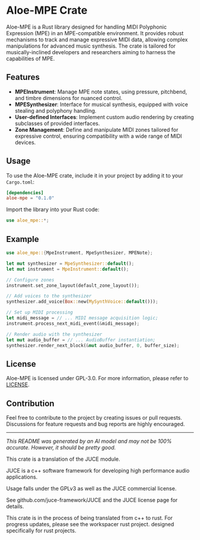 # Aloe-MPE Crate

Aloe-MPE is a Rust library designed for handling MIDI Polyphonic Expression (MPE) in an MPE-compatible environment. It provides robust mechanisms to track and manage expressive MIDI data, allowing complex manipulations for advanced music synthesis. The crate is tailored for musically-inclined developers and researchers aiming to harness the capabilities of MPE.

## Features

- **MPEInstrument**: Manage MPE note states, using pressure, pitchbend, and timbre dimensions for nuanced control.
- **MPESynthesizer**: Interface for musical synthesis, equipped with voice stealing and polyphony handling.
- **User-defined Interfaces**: Implement custom audio rendering by creating subclasses of provided interfaces.
- **Zone Management**: Define and manipulate MIDI zones tailored for expressive control, ensuring compatibility with a wide range of MIDI devices.

## Usage
To use the Aloe-MPE crate, include it in your project by adding it to your `Cargo.toml`:

```toml
[dependencies]
aloe-mpe = "0.1.0"
```

Import the library into your Rust code:

```rust
use aloe_mpe::*;
```

## Example

```rust
use aloe_mpe::{MpeInstrument, MpeSynthesizer, MPENote};

let mut synthesizer = MpeSynthesizer::default();
let mut instrument = MpeInstrument::default();

// Configure zones
instrument.set_zone_layout(default_zone_layout());

// Add voices to the synthesizer
synthesizer.add_voice(Box::new(MySynthVoice::default()));

// Set up MIDI processing
let midi_message = // ... MIDI message acquisition logic;
instrument.process_next_midi_event(&midi_message);

// Render audio with the synthesizer
let mut audio_buffer = // ... AudioBuffer instantiation;
synthesizer.render_next_block(&mut audio_buffer, 0, buffer_size);
```

## License

Aloe-MPE is licensed under GPL-3.0. For more information, please refer to [LICENSE](./LICENSE).

## Contribution

Feel free to contribute to the project by creating issues or pull requests. Discussions for feature requests and bug reports are highly encouraged.

---

*This README was generated by an AI model and may not be 100% accurate. However, it should be pretty good.*

This crate is a translation of the JUCE module.

JUCE is a c++ software framework for developing high performance audio applications.

Usage falls under the GPLv3 as well as the JUCE commercial license.

See github.com/juce-framework/JUCE and the JUCE license page for details.

This crate is in the process of being translated from c++ to rust. For progress updates, please see the workspacer rust project. designed specifically for rust projects.
